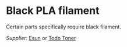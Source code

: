 # Black PLA filament

Certain parts specifically require black filament.

_Supplier:_ [Esun](https://www.esun3d.com/) or [Todo Toner](https://www.todotoner.cl/impresoras/impresoras-3d/filamentos/pla-plus-1kg-negro-esun)